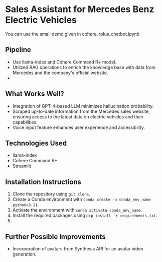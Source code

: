 # Sales Assistant for Mercedes Benz Electric Vehicles

You can use the small demo given in cohere_rplus_chatbot.ipynb

## Pipeline
- Use llama-index and Cohere Command R+ model.
- Utilized RAG operations to enrich the knowledge base with data from Mercedes and the company's official website.
- 
## What Works Well?
- Integration of GPT-4-based LLM minimizes hallucination probability.
- Scraped up-to-date information from the Mercedes sales website, ensuring access to the latest data on electric vehicles and their capabilities.
- Voice input feature enhances user experience and accessibility.

## Technologies Used
- llama-index
- Cohere Command R+
- Streamlit


## Installation Instructions
1. Clone the repository using `git clone`.
2. Create a Conda environment with `conda create -n conda_env_name python=3.11`.
3. Activate the environment with `conda activate conda_env_name`.
4. Install the required packages using `pip install -r requirements.txt`.
5. 

## Further Possible Improvements
- Incorporation of avatars from Synthesia API for an avatar video generation.
